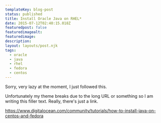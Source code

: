 ```yaml
---
templateKey: blog-post
status: published
title: Install Oracle Java on RHEL*
date: 2015-07-12T02:40:15.018Z
featuredpost: false
featuredimagealt:
featuredimage:
description:
layout: layouts/post.njk
tags:
  - oracle
  - java
  - rhel
  - fedora
  - centos
---
```

Sorry, very lazy at the moment, I just followed this.

Unfortunately my theme breaks due to the long URL or something so I am writing this filler text. Really, there's just a link.

https://www.digitalocean.com/community/tutorials/how-to-install-java-on-centos-and-fedora
